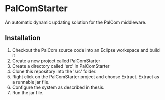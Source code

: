 # PalComStarter
An automatic dynamic updating solution for the PalCom middleware.

## Installation
1. Checkout the PalCom source code into an Eclipse workspace and build it
2. Create a new project called PalComStarter
3. Create a directory called 'src' in PalComStarter
4. Clone this repository into the 'src' folder.
5. Right click on the PalComStarter project and choose Extract. Extract as a runnable jar file.
6. Configure the system as described in thesis.
7. Run the jar file.
